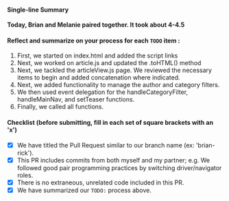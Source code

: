 #### Single-line Summary
**Today, Brian and Melanie paired together. It took about 4-4.5**

#### Reflect and summarize on your process for each `TODO` item :  
  1. First, we started on index.html and added the script links
  2. Next, we worked on article.js and updated the .toHTML() method
  3. Next, we tackled the articleView.js page. We reviewed the necessary items to begin and added concatenation where indicated.
  4. Next, we added functionality to manage the author and category filters.
  5. We then used event delegation for the handleCategoryFilter, handleMainNav, and setTeaser functions.
  6. Finally, we called all functions.

#### Checklist (before submitting, fill in each set of square brackets with an 'x')
- [X] We have titled the Pull Request similar to our branch name (ex: 'brian-rick'). 
- [X] This PR includes commits from both myself and my partner; e.g. We followed good pair programming practices by switching driver/navigator roles.
- [X] There is no extraneous, unrelated code included in this PR.
- [X] We have summarized our `TODO:` process above.
